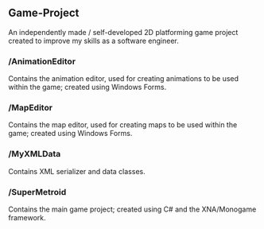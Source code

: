 ## Game-Project
An independently made / self-developed 2D platforming game project created to improve my skills as a software engineer.
### /AnimationEditor
Contains the animation editor, used for creating animations to be used within the game; created using Windows Forms.
### /MapEditor
Contains the map editor, used for creating maps to be used within the game; created using Windows Forms.
### /MyXMLData
Contains XML serializer and data classes.
### /SuperMetroid
Contains the main game project; created using C# and the XNA/Monogame framework.
